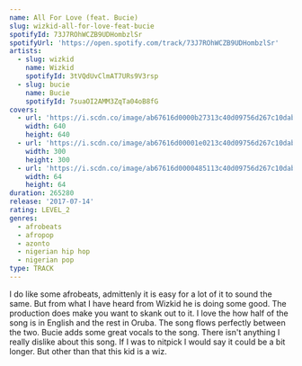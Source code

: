 ```yaml
---
name: All For Love (feat. Bucie)
slug: wizkid-all-for-love-feat-bucie
spotifyId: 73J7ROhWCZB9UDHombzlSr
spotifyUrl: 'https://open.spotify.com/track/73J7ROhWCZB9UDHombzlSr'
artists:
  - slug: wizkid
    name: Wizkid
    spotifyId: 3tVQdUvClmAT7URs9V3rsp
  - slug: bucie
    name: Bucie
    spotifyId: 7suaOI2AMM3ZqTa04oB8fG
covers:
  - url: 'https://i.scdn.co/image/ab67616d0000b27313c40d09756d267c10dab09c'
    width: 640
    height: 640
  - url: 'https://i.scdn.co/image/ab67616d00001e0213c40d09756d267c10dab09c'
    width: 300
    height: 300
  - url: 'https://i.scdn.co/image/ab67616d0000485113c40d09756d267c10dab09c'
    width: 64
    height: 64
duration: 265280
release: '2017-07-14'
rating: LEVEL_2
genres:
  - afrobeats
  - afropop
  - azonto
  - nigerian hip hop
  - nigerian pop
type: TRACK
---
```

I do like some afrobeats, admittenly it is easy for a lot of it to sound the same. But from
what I have heard from Wizkid he is doing some good. The production does make you want to
skank out to it. I love the how half of the song is in English and the rest in Oruba. The
song flows perfectly between the two. Bucie adds some great vocals to the song. There isn't
anything I really dislike about this song. If I was to nitpick I would say it could be a bit
longer. But other than that this kid is a wiz.
